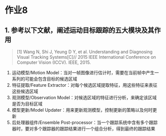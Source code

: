 # 作业8

## 1. 参考以下文献，阐述运动目标跟踪的五大模块及其作用

> [1] Wang N, Shi J, Yeung D Y, et al. Understanding and Diagnosing Visual Tracking Systems[C]// 2015 IEEE International Conference on Computer Vision (ICCV). IEEE, 2015.

1. 运动模型/Motion Model：当对一帧图像进行估计时，需要在当前帧中产生一系列的可能会包含目标的候选区域
2. 特征提取/Feature Extractor：对每个候选区域提取特征，用这些特征来表征这些候选区域
3. 观测模型/Observation Model：对候选区域的特征进行分析，来确定该区域是否为目标区域
4. 模型更新/Model Updater：用来更新观测模型，控制更新的策略以及何时更新
5. 后处理器组件/Ensemble Post-processor：当一个跟踪系统中含有多个跟踪器时，要对多个跟踪器的跟踪结果进行一个组合分析，得到最终的跟踪结果
